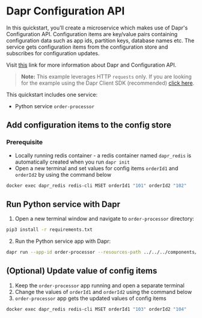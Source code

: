 # Dapr Configuration API

In this quickstart, you'll create a microservice which makes use of Dapr's Configuration API. Configuration items are key/value pairs containing configuration data such as app ids, partition keys, database names etc. The service gets configuration items from the configuration store and subscribes for configuration updates.

Visit [this](https://docs.dapr.io/developing-applications/building-blocks/configuration/) link for more information about Dapr and Configuration API.

> **Note:** This example leverages HTTP `requests` only.  If you are looking for the example using the Dapr Client SDK (recommended) [click here](../sdk/).

This quickstart includes one service:

- Python service `order-processor`

## Add configuration items to the config store

### Prerequisite

- Locally running redis container - a redis container named `dapr_redis` is automatically created when you run `dapr init`
- Open a new terminal and set values for config items `orderId1` and `orderId2` by using the command below

<!-- STEP
name: Add configuration items
expected_stdout_lines:
  - 'OK'
-->

```bash
docker exec dapr_redis redis-cli MSET orderId1 "101" orderId2 "102"
```

<!-- END_STEP -->
## Run Python service with Dapr

1. Open a new terminal window and navigate to `order-processor` directory:

<!-- STEP
name: Install python dependencies
working_dir: ./order-processor
-->

```bash
pip3 install -r requirements.txt
```

<!-- END_STEP -->

2. Run the Python service app with Dapr:

<!-- STEP
name: Run order-processor service
expected_stdout_lines:
  - "== APP == INFO:root:Configuration for orderId2: {'orderId2': {'value': '102'}}"
  - "== APP == INFO:root:App subscribed to config changes with subscription id:"
expected_stderr_lines:
output_match_mode: substring
match_order: none
sleep: 15
-->

```bash
dapr run --app-id order-processor --resources-path ../../../components/ --app-port 6001 -- python3 app.py
```

<!-- END_STEP -->

## (Optional) Update value of config items

1. Keep the `order-processor` app running and open a separate terminal
2. Change the values of `orderId1` and `orderId2` using the command below
3. `order-processor` app gets the updated values of config items

<!-- STEP
name: Update config items
-->

```bash
docker exec dapr_redis redis-cli MSET orderId1 "103" orderId2 "104"
```

<!--END_STEP -->